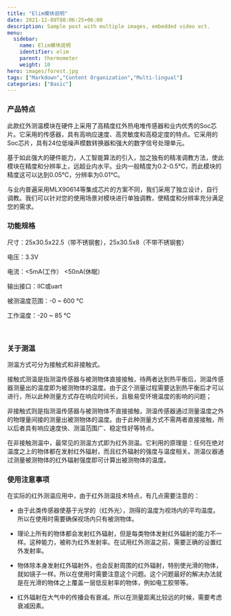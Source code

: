 ```yaml
---
title: "Elim模块说明"
date: 2021-12-09T08:06:25+06:00
description: Sample post with multiple images, embedded video ect.
menu:
  sidebar:
    name: Elim模块说明
    identifier: elim
    parent: thermometer
    weight: 10
hero: images/forest.jpg
tags: ["Markdown","Content Organization","Multi-lingual"]
categories: ["Basic"]
---
```


### 产品特点
此款红外测温模块在硬件上采用了高精度红外热电堆传感器和业内优秀的Soc芯片。它采用的传感器，具有高响应速度、高灵敏度和高稳定度的特点。它采用的Soc芯片，具有24位低噪声模数转换器和强大的数字信号处理单元。

基于如此强大的硬件能力，人工智能算法的引入，加之独有的精准调教方法，使此模块在精度和分辨率上，远超业内水平。业内一般精度为0.2-0.5℃，而此模块的精度这可以达到0.05℃，分辨率为0.01℃。

与业内普遍采用MLX90614等集成芯片的方案不同，我们采用了独立设计，自行调教。我们可以针对您的使用场景对模块进行单独调教，使精度和分辨率充分满足您的需求。

 

### 功能规格

尺寸：25x30.5x22.5（带不锈钢套），25x30.5x8（不带不锈钢套）

电压：3.3V

电流：<5mA(工作） <50nA(休眠）

输出接口：IIC或uart

被测温度范围：-0 ~ 600 °C

工作温度：-20 ~ 85 °C

​                                                                                                                                     

### 关于测温
测温方式可分为接触式和非接触式。

接触式测温是指测温传感器与被测物体直接接触，待两者达到热平衡后，测温传感器测量出的温度即为被测物体的温度。由于这个测量过程需要达到热平衡后才可以进行，所以此种测量方式存在响应时间长，且极易受环境温度的影响的问题；

非接触式则是指测温传感器与被测物体不直接接触，测温传感器通过测量温度之外的物理量间接的测量出被测物体的温度。由于此种测量方式不需两者直接接触，所以后者具有响应速度快、测温范围广、稳定性好等特点。

在非接触测温中，最常见的测温方式即为红外测温。它利用的原理是：任何在绝对温度之上的物体都在发射红外辐射，而且红外辐射的强度与温度相关。测温仪器通过测量被测物体的红外辐射强度即可计算出被测物体的温度。

### 使用注意事项
在实际的红外测温应用中，由于红外测温技术特点，有几点需要注意的：

- 由于此类传感器使基于光学的（红外光），测得的温度为视场内的平均温度。所以在使用时需要确保视场内只有被测物体。

- 理论上所有的物体都会发射红外辐射，但是每类物体发射红外辐射的能力不一样。这种能力，被称为红外发射率。在试用红外测温之前，需要正确的设置红外发射率。

- 物体除本身发射红外辐射外，也会反射周围的红外辐射，特别使光滑的物体，就如镜子一样。所以在使用时需要注意这个问题。这个问题最好的解决办法就是在光滑的物体之上覆盖一层低反射率的物体，例如电工胶带等。

- 红外辐射在大气中的传播会有衰减。所以在测量距离比较远的时候，需要考虑衰减因素。

